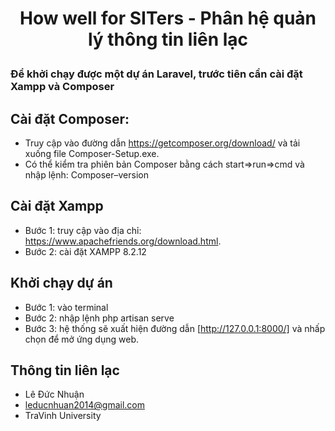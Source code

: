 # <p align="center">How well for SITers - Phân hệ quản lý thông tin liên lạc</p>

### Để khởi chạy được một dự án Laravel, trước tiên cần cài đặt Xampp và Composer

## Cài đặt Composer:
- Truy cập vào đường dẫn https://getcomposer.org/download/ và tải xuống file Composer-Setup.exe.
- Có thể kiểm tra phiên bản Composer bằng cách start=>run=>cmd và nhập lệnh: Composer–version

 ## Cài đặt Xampp
- Bước 1: truy cập vào địa chỉ: https://www.apachefriends.org/download.html.
- Bước 2: cài đặt XAMPP 8.2.12

## Khởi chạy dự án
- Bước 1: vào terminal
- Bước 2: nhập lệnh php artisan serve
- Bước 3: hệ thống sẽ xuất hiện đường dẫn [http://127.0.0.1:8000/] và nhấp chọn để mở ứng dụng web.

## Thông tin liên lạc
- Lê Đức Nhuận
- leducnhuan2014@gmail.com
- TraVinh University
